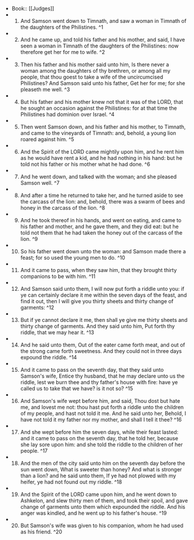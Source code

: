 - Book:: [[Judges]]
- 1. And Samson went down to Timnath, and saw a woman in Timnath of the daughters of the Philistines. ^1
- 2. And he came up, and told his father and his mother, and said, I have seen a woman in Timnath of the daughters of the Philistines: now therefore get her for me to wife. ^2
- 3. Then his father and his mother said unto him, Is there never a woman among the daughters of thy brethren, or among all my people, that thou goest to take a wife of the uncircumcised Philistines? And Samson said unto his father, Get her for me; for she pleaseth me well. ^3
- 4. But his father and his mother knew not that it was of the LORD, that he sought an occasion against the Philistines: for at that time the Philistines had dominion over Israel. ^4
- 5. Then went Samson down, and his father and his mother, to Timnath, and came to the vineyards of Timnath: and, behold, a young lion roared against him. ^5
- 6. And the Spirit of the LORD came mightily upon him, and he rent him as he would have rent a kid, and he had nothing in his hand: but he told not his father or his mother what he had done. ^6
- 7. And he went down, and talked with the woman; and she pleased Samson well. ^7
- 8. And after a time he returned to take her, and he turned aside to see the carcass of the lion: and, behold, there was a swarm of bees and honey in the carcass of the lion. ^8
- 9. And he took thereof in his hands, and went on eating, and came to his father and mother, and he gave them, and they did eat: but he told not them that he had taken the honey out of the carcass of the lion. ^9
- 10. So his father went down unto the woman: and Samson made there a feast; for so used the young men to do. ^10
- 11. And it came to pass, when they saw him, that they brought thirty companions to be with him. ^11
- 12. And Samson said unto them, I will now put forth a riddle unto you: if ye can certainly declare it me within the seven days of the feast, and find it out, then I will give you thirty sheets and thirty change of garments: ^12
- 13. But if ye cannot declare it me, then shall ye give me thirty sheets and thirty change of garments. And they said unto him, Put forth thy riddle, that we may hear it. ^13
- 14. And he said unto them, Out of the eater came forth meat, and out of the strong came forth sweetness. And they could not in three days expound the riddle. ^14
- 15. And it came to pass on the seventh day, that they said unto Samson's wife, Entice thy husband, that he may declare unto us the riddle, lest we burn thee and thy father's house with fire: have ye called us to take that we have? is it not so? ^15
- 16. And Samson's wife wept before him, and said, Thou dost but hate me, and lovest me not: thou hast put forth a riddle unto the children of my people, and hast not told it me. And he said unto her, Behold, I have not told it my father nor my mother, and shall I tell it thee? ^16
- 17. And she wept before him the seven days, while their feast lasted: and it came to pass on the seventh day, that he told her, because she lay sore upon him: and she told the riddle to the children of her people. ^17
- 18. And the men of the city said unto him on the seventh day before the sun went down, What is sweeter than honey? And what is stronger than a lion? and he said unto them, If ye had not plowed with my heifer, ye had not found out my riddle. ^18
- 19. And the Spirit of the LORD came upon him, and he went down to Ashkelon, and slew thirty men of them, and took their spoil, and gave change of garments unto them which expounded the riddle. And his anger was kindled, and he went up to his father's house. ^19
- 20. But Samson's wife was given to his companion, whom he had used as his friend. ^20
